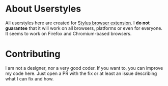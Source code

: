 # About Userstyles
All userstyles here are created for [Stylus browser extension](https://github.com/openstyles/stylus). I **do not guarantee** that it will work on all browsers, platforms or even for everyone. It seems to work on Firefox and Chromium-based browsers. 

# Contributing
I am not a designer, nor a very good coder. If you want to, you can improve my code here. Just open a PR with the fix or at least an issue describing what I can fix and how.

